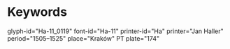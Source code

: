 # Keywords
glyph-id="Ha-11_0119"
font-id="Ha-11"
printer-id="Ha"
printer="Jan Haller"
period="1505–1525"
place="Kraków"
PT plate="174"

